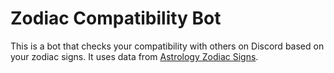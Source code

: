 # Zodiac Compatibility Bot

This is a bot that checks your compatibility with others on Discord based on your zodiac signs. It uses data from [Astrology Zodiac Signs](https://www.astrology-zodiac-signs.com/compatibility).

